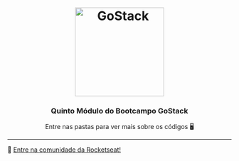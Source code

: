 <h1 align="center">
    <img alt="GoStack" src="https://rocketseat-cdn.s3-sa-east-1.amazonaws.com/bootcamp-header.png" width="200px" />
</h1>

<h3 align="center">
  Quinto Módulo do Bootcampo GoStack
</h3>

<p align="center">Entre nas pastas para ver mais sobre os códigos</a> 🖥</p>

---

:wave: [Entre na comunidade da Rocketseat!](https://discordapp.com/invite/gCRAFhc)
